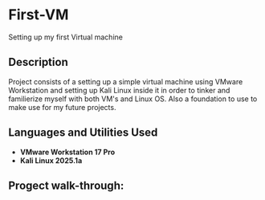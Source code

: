# First-VM
Setting up my first Virtual machine
<h2>Description</h2>
Project consists of a setting up a simple virtual machine using VMware Workstation and setting up Kali Linux inside it in order to tinker and familierize myself with both VM's and Linux OS. Also a foundation to use to make use for my future projects.    
<br />


<h2>Languages and Utilities Used</h2>

- <b>VMware Workstation 17 Pro</b> 
- <b>Kali Linux 2025.1a</b>

<h2>Progect walk-through:</h2>

<!--
 ```diff
- text in red
+ text in green
! text in orange
# text in gray
@@ text in purple (and bold)@@
```
--!>
